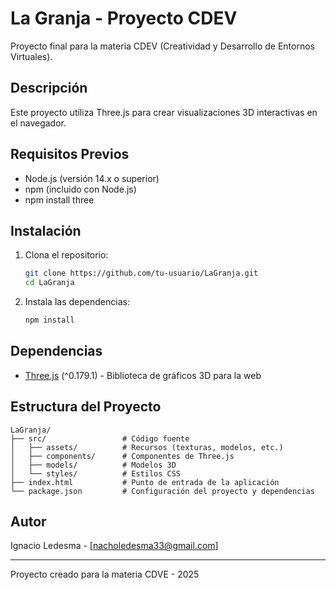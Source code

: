 # La Granja - Proyecto CDEV

Proyecto final para la materia CDEV (Creatividad y Desarrollo de Entornos Virtuales).

## Descripción

Este proyecto utiliza Three.js para crear visualizaciones 3D interactivas en el navegador.

## Requisitos Previos

- Node.js (versión 14.x o superior)
- npm (incluido con Node.js)
- npm install three

## Instalación

1. Clona el repositorio:
   ```bash
   git clone https://github.com/tu-usuario/LaGranja.git
   cd LaGranja
   ```

2. Instala las dependencias:
   ```bash
   npm install
   ```

## Dependencias

- [Three.js](https://threejs.org/) (^0.179.1) - Biblioteca de gráficos 3D para la web

## Estructura del Proyecto

```
LaGranja/
├── src/                 # Código fuente
│   ├── assets/          # Recursos (texturas, modelos, etc.)
│   ├── components/      # Componentes de Three.js
│   ├── models/          # Modelos 3D
│   └── styles/          # Estilos CSS
├── index.html           # Punto de entrada de la aplicación
└── package.json         # Configuración del proyecto y dependencias
```

## Autor

Ignacio Ledesma - [nacholedesma33@gmail.com]

---

Proyecto creado para la materia CDVE - 2025
